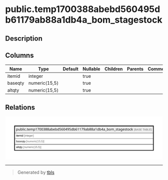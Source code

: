 # public.temp1700388abebd560495db61179ab88a1db4a_bom_stagestock

## Description

## Columns

| Name | Type | Default | Nullable | Children | Parents | Comment |
| ---- | ---- | ------- | -------- | -------- | ------- | ------- |
| itemid | integer |  | true |  |  |  |
| baseqty | numeric(15,5) |  | true |  |  |  |
| altqty | numeric(15,5) |  | true |  |  |  |

## Relations

![er](public.temp1700388abebd560495db61179ab88a1db4a_bom_stagestock.svg)

---

> Generated by [tbls](https://github.com/k1LoW/tbls)
